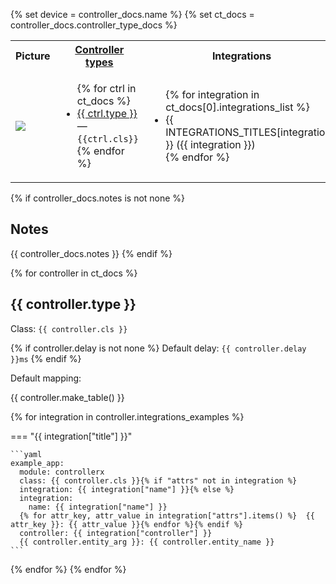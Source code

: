 {% set device = controller_docs.name %}
{% set ct_docs = controller_docs.controller_type_docs %}

<table>
  <tr>
    <th>Picture</th>
    <th>
      <a href="#">Controller types</a>
    </th>
    <th>Integrations</th>
  </tr>
  <tr>
    <td style="vertical-align: middle;"><img src="/controllerx/assets/controllers/{{ device }}.jpeg" /></td>
    <td style="vertical-align: middle;">
      <ul>
        {% for ctrl in ct_docs %}
        <li>
          <a href="#{{ ctrl.type | lower | replace(' ','-') }}">{{ ctrl.type }}</a> — <code>{{ctrl.cls}}</code>
        </li>
        {% endfor %}
      </ul>
    </td>
    <td style="vertical-align: middle;">
      <ul>
        {% for integration in ct_docs[0].integrations_list %}
        <li>
          {{ INTEGRATIONS_TITLES[integration] }} ({{ integration }})
        </li>
        {% endfor %}
      </ul>
    </td>
  </tr>
</table>

{% if controller_docs.notes is not none %}

## Notes

{{ controller_docs.notes }}
{% endif %}

{% for controller in ct_docs %}

## {{ controller.type }}

Class: `{{ controller.cls }}`

{% if controller.delay is not none %}
Default delay: `{{ controller.delay }}ms`
{% endif %}

Default mapping:

{{ controller.make_table() }}

{% for integration in controller.integrations_examples %}

=== "{{ integration["title"] }}"

    ```yaml
    example_app:
      module: controllerx
      class: {{ controller.cls }}{% if "attrs" not in integration %}
      integration: {{ integration["name"] }}{% else %}
      integration:
        name: {{ integration["name"] }}
      {% for attr_key, attr_value in integration["attrs"].items() %}  {{ attr_key }}: {{ attr_value }}{% endfor %}{% endif %}
      controller: {{ integration["controller"] }}
      {{ controller.entity_arg }}: {{ controller.entity_name }}
    ```

{% endfor %}
{% endfor %}
